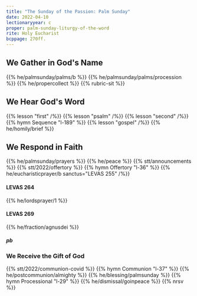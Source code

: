 ```yaml
---
title: "The Sunday of the Passion: Palm Sunday"
date: 2022-04-10
lectionaryyear: c
proper: palm-sunday-liturgy-of-the-word
rite: Holy Eucharist
bcppage: 270ff.
---
```


## We Gather in God's Name
{{% he/palmsunday/palms/b %}}
{{% he/palmsunday/palms/procession %}}
{{% he/propercollect %}}
{{% rubric-sit %}}

## We Hear God's Word
{{% lesson "first" /%}}
{{% lesson "psalm" /%}}
{{% lesson "second" /%}}
{{% hymn Sequence "l-189" %}}
{{% lesson "gospel" /%}}
{{% he/homily/brief %}}

## We Respond in Faith
{{% he/palmsunday/prayers %}}
{{% he/peace %}}
{{% stt/announcements %}}
{{% stt/2022/offertory %}}
{{% hymn Offertory "l-36" %}}
{{% he/eucharisticprayer/b sanctus="LEVAS 255" /%}}

#### LEVAS 264
{{% he/lordsprayer/1 %}}

#### LEVAS 269
{{% he/fraction/agnusdei %}}

##### pb
### We Receive the Gift of God
{{% stt/2022/communion-covid %}}
{{% hymn Communion "l-37" %}}
{{% he/postcommunion/almighty %}}
{{% he/blessing/palmsunday %}}
{{% hymn Processional "l-29" %}}
{{% he/dismissal/goinpeace %}}
{{% nrsv %}}

